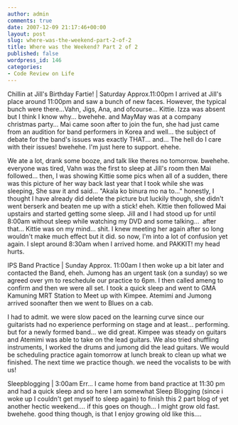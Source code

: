 ```yaml
---
author: admin
comments: true
date: 2007-12-09 21:17:46+00:00
layout: post
slug: where-was-the-weekend-part-2-of-2
title: Where was the Weekend? Part 2 of 2
published: false
wordpress_id: 146
categories:
- Code Review on Life
---
```


Chillin at Jill's Birthday Fartie! |  Saturday Approx.11:00pm
I arrived at Jill's place around 11:00pm and saw a bunch of new faces. However, the typical bunch were there...Vahn, Jigs, Ana, and ofcourse... Kittie. Izza was absent but I think I know why... bwehehe. and MayMay was at a company christmas party... Mai came soon after to join the fun, she had just came from an audition for band performers in Korea and well... the subject of debate for the band's issues was exactly THAT... and... The hell do I care with their issues! bwehehe. I'm just here to support. ehehe.

We ate a lot, drank some booze, and talk like theres no tomorrow. bwehehe. everyone was tired, Vahn was the first to sleep at Jill's room then Mai followed... then, I was showing Kittie some pics when all of a sudden, there was this picture of her way back last year that I took while she was sleeping, She saw it and said... "Akala ko binura mo na to..." honestly, I thought I have already did delete the picture but luckily though, she didn't went berserk and beaten me up with a stick! eheh. Kittie then followed Mai upstairs and started getting some sleep. Jill and I had stood up for until 8:00am without sleep while watching my DVD and some talking...  after that... Kittie was on my mind... shit. I knew meeting her again after so long wouldn't make much effect but it did. so now, I'm into a lot of confusion yet again. I slept around 8:30am when I arrived home. and PAKKIT! my head hurts.

IPS Band Practice | Sunday Approx. 11:00am
I then woke up a bit later and contacted the Band, eheh. Jumong has an urgent task (on a sunday) so we agreed over ym to reschedule our practice to 6pm. I then called ameng to confirm and then we were all set. I took a quick sleep and went to GMA Kamuning MRT Station to Meet up with Kimpee. Atemimi and Jumong arrived soonafter then we went to Blues on a cab.



I had to admit. we were slow paced on the learning curve since our guitarists had no experience performing on stage and at least... performing. but for a newly formed band... we did great. Kimpee was steady on guitars and Atemimi was able to take on the lead guitars. We also tried shuffling instruments, I worked the drums and jumong did the lead guitars. We would be scheduling practice again tomorrow at lunch break to clean up what we finished. The next time we practice though. we need the vocalists to be with us!

Sleepblogging | 3:00am
Err... I came home from band practice at 11:30 pm and had a quick sleep and so here I am somewhat Sleep Blogging (since i woke up I couldn't get myself to sleep again) to finish this 2 part blog of yet another hectic weekend.... if this goes on though... I might grow old fast. bwehehe. good thing though, is that I enjoy growing old like this....
